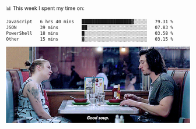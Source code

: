 📊 This week I spent my time on:
<!--START_SECTION:waka-->

```text
JavaScript   6 hrs 40 mins   ███████████████████▓░░░░░   79.31 %
JSON         39 mins         ██░░░░░░░░░░░░░░░░░░░░░░░   07.83 %
PowerShell   18 mins         █░░░░░░░░░░░░░░░░░░░░░░░░   03.58 %
Other        15 mins         ▓░░░░░░░░░░░░░░░░░░░░░░░░   03.15 %
```

<!--END_SECTION:waka-->


![](goodSoup.gif)
